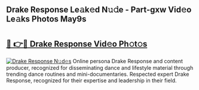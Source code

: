 ## Drake Response Le𝚊k𝚎d N𝚞𝚍e - Part-gxw Vid𝚎o Le𝚊ks Photos May9s

# <h2><a href="http://fbcry4.evod.top/?m=Drake+Response">🔗 👉🔴 Drake Response Vid𝚎o Ph𝚘t𝚘s</a></h2>

[![Drake Response N𝚞d𝚎s](https://i.imgur.com/8V9OHl7.gif)](http://fbcry4.evod.top/?m=Drake+Response)
Online persona Drake Response and content producer, recognized for disseminating dance and lifestyle material through trending dance routines and mini-documentaries. Respected expert Drake Response, recognized for their expertise and leadership in their field. 
